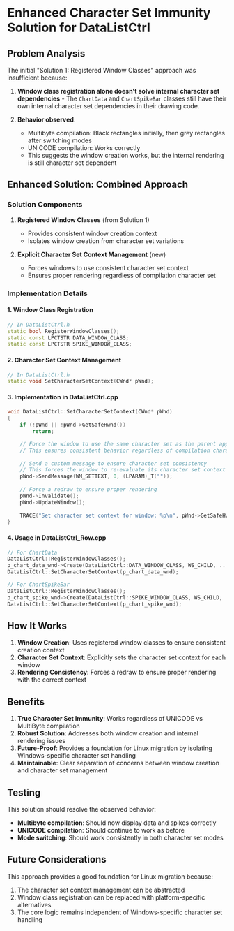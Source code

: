 # Enhanced Character Set Immunity Solution for DataListCtrl

## Problem Analysis

The initial "Solution 1: Registered Window Classes" approach was insufficient because:

1. **Window class registration alone doesn't solve internal character set dependencies** - The `ChartData` and `ChartSpikeBar` classes still have their own internal character set dependencies in their drawing code.

2. **Behavior observed**: 
   - Multibyte compilation: Black rectangles initially, then grey rectangles after switching modes
   - UNICODE compilation: Works correctly
   - This suggests the window creation works, but the internal rendering is still character set dependent

## Enhanced Solution: Combined Approach

### Solution Components

1. **Registered Window Classes** (from Solution 1)
   - Provides consistent window creation context
   - Isolates window creation from character set variations

2. **Explicit Character Set Context Management** (new)
   - Forces windows to use consistent character set context
   - Ensures proper rendering regardless of compilation character set

### Implementation Details

#### 1. Window Class Registration
```cpp
// In DataListCtrl.h
static bool RegisterWindowClasses();
static const LPCTSTR DATA_WINDOW_CLASS;
static const LPCTSTR SPIKE_WINDOW_CLASS;
```

#### 2. Character Set Context Management
```cpp
// In DataListCtrl.h
static void SetCharacterSetContext(CWnd* pWnd);
```

#### 3. Implementation in DataListCtrl.cpp
```cpp
void DataListCtrl::SetCharacterSetContext(CWnd* pWnd)
{
    if (!pWnd || !pWnd->GetSafeHwnd())
        return;

    // Force the window to use the same character set as the parent application
    // This ensures consistent behavior regardless of compilation character set
    
    // Send a custom message to ensure character set consistency
    // This forces the window to re-evaluate its character set context
    pWnd->SendMessage(WM_SETTEXT, 0, (LPARAM)_T(""));
    
    // Force a redraw to ensure proper rendering
    pWnd->Invalidate();
    pWnd->UpdateWindow();
    
    TRACE("Set character set context for window: %p\n", pWnd->GetSafeHwnd());
}
```

#### 4. Usage in DataListCtrl_Row.cpp
```cpp
// For ChartData
DataListCtrl::RegisterWindowClasses();
p_chart_data_wnd->Create(DataListCtrl::DATA_WINDOW_CLASS, WS_CHILD, ...);
DataListCtrl::SetCharacterSetContext(p_chart_data_wnd);

// For ChartSpikeBar
DataListCtrl::RegisterWindowClasses();
p_chart_spike_wnd->Create(DataListCtrl::SPIKE_WINDOW_CLASS, WS_CHILD, ...);
DataListCtrl::SetCharacterSetContext(p_chart_spike_wnd);
```

## How It Works

1. **Window Creation**: Uses registered window classes to ensure consistent creation context
2. **Character Set Context**: Explicitly sets the character set context for each window
3. **Rendering Consistency**: Forces a redraw to ensure proper rendering with the correct context

## Benefits

1. **True Character Set Immunity**: Works regardless of UNICODE vs MultiByte compilation
2. **Robust Solution**: Addresses both window creation and internal rendering issues
3. **Future-Proof**: Provides a foundation for Linux migration by isolating Windows-specific character set handling
4. **Maintainable**: Clear separation of concerns between window creation and character set management

## Testing

This solution should resolve the observed behavior:
- **Multibyte compilation**: Should now display data and spikes correctly
- **UNICODE compilation**: Should continue to work as before
- **Mode switching**: Should work consistently in both character set modes

## Future Considerations

This approach provides a good foundation for Linux migration because:
1. The character set context management can be abstracted
2. Window class registration can be replaced with platform-specific alternatives
3. The core logic remains independent of Windows-specific character set handling
